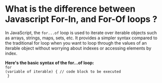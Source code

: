 # What is the difference between Javascript For-In, and For-Of loops ? 

In JavaScript, the `for...of` loop is used to iterate over iterable objects such as arrays, strings, maps, sets, etc. It provides a simpler syntax compared to the traditional for loop when you want to loop through the values of an iterable object without worrying about indexes or accessing elements by index.


<b>Here's the basic syntax of the for...of loop:</b></br>
<code>for (variable of iterable) {
    // code block to be executed</br>
}</code>
